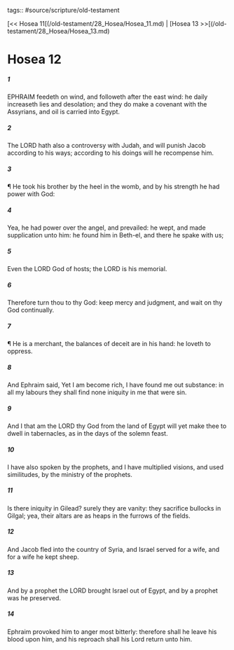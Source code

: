 tags:: #source/scripture/old-testament

[<< Hosea 11[(/old-testament/28_Hosea/Hosea_11.md) | [Hosea 13 >>[(/old-testament/28_Hosea/Hosea_13.md)

# Hosea 12

##### 1

EPHRAIM feedeth on wind, and followeth after the east wind: he daily increaseth lies and desolation; and they do make a covenant with the Assyrians, and oil is carried into Egypt.

##### 2

The LORD hath also a controversy with Judah, and will punish Jacob according to his ways; according to his doings will he recompense him.

##### 3

¶ He took his brother by the heel in the womb, and by his strength he had power with God:

##### 4

Yea, he had power over the angel, and prevailed: he wept, and made supplication unto him: he found him in Beth-el, and there he spake with us;

##### 5

Even the LORD God of hosts; the LORD is his memorial.

##### 6

Therefore turn thou to thy God: keep mercy and judgment, and wait on thy God continually.

##### 7

¶ He is a merchant, the balances of deceit are in his hand: he loveth to oppress.

##### 8

And Ephraim said, Yet I am become rich, I have found me out substance: in all my labours they shall find none iniquity in me that were sin.

##### 9

And I that am the LORD thy God from the land of Egypt will yet make thee to dwell in tabernacles, as in the days of the solemn feast.

##### 10

I have also spoken by the prophets, and I have multiplied visions, and used similitudes, by the ministry of the prophets.

##### 11

Is there iniquity in Gilead? surely they are vanity: they sacrifice bullocks in Gilgal; yea, their altars are as heaps in the furrows of the fields.

##### 12

And Jacob fled into the country of Syria, and Israel served for a wife, and for a wife he kept sheep.

##### 13

And by a prophet the LORD brought Israel out of Egypt, and by a prophet was he preserved.

##### 14

Ephraim provoked him to anger most bitterly: therefore shall he leave his blood upon him, and his reproach shall his Lord return unto him.
